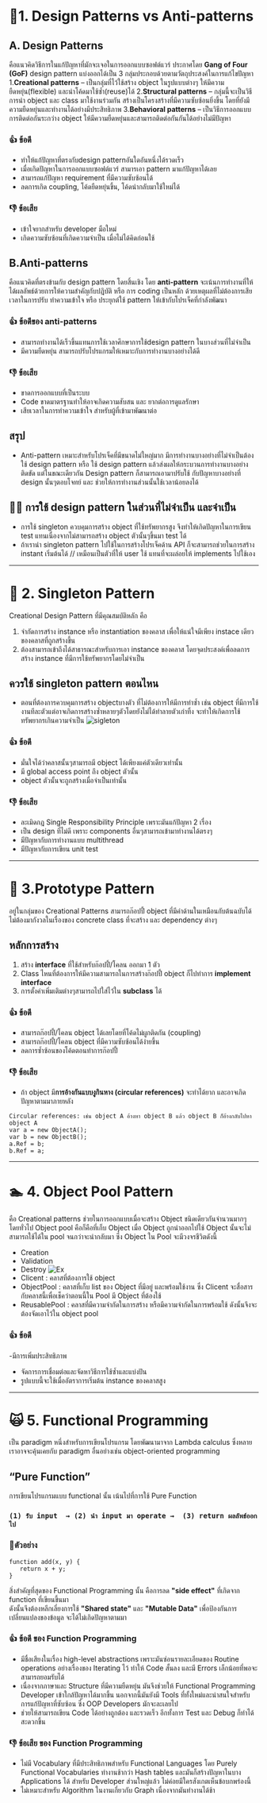 # 📏1. Design Patterns vs Anti-patterns
## A. Design Patterns
คือแนวคิดวิธีการในแก้ปัญหาที่มักจะเจอในการออกแบบซอฟต์แวร์ ประกาศโดย **Gang of Four (GoF)**
design pattern แบ่งออกได้เป็น 3 กลุ่มประกอบด้วยตามวัตถุประสงค์ในการแก้ไขปัญหา
1.**Creational patterns** – เป็นกลุ่มที่ไว้ใช้สร้าง object ในรูปแบบต่างๆ ให้มีความยืดหยุ่น(flexible) และนำโค้ดมาใช้ซ้ำ(reuse)ได้
2.**Structural patterns** – กลุ่มนี้จะเป็นวิธีการนำ object และ class มาใช้งานร่วมกัน สร้างเป็นโครงสร้างที่มีความซับซ้อนยิ่งขึ้น โดยที่ยังมีความยืดหยุ่นและทำงานได้อย่างมีประสิทธิภาพ
3.**Behavioral patterns** – เป็นวิธีการออกแบบการติดต่อกันระกว่าง object ให้มีความยืดหยุ่นและสามารถติดต่อกันกันได้อย่างไม่มีปัญหา
### 👍 ข้อดี
- ทำให้แก้ปัญหาที่ตรงกับdesign patternอันใดอันหนึ่งได้รวดเร็ว
- เมื่อเกิดปัญหาในการออกแบบซอฟต์แวร์ สามารเอา pattern มาแก้ปัญหาได้เลย
- สามารถแก้ปัญหา requirement ที่มีความซับซ้อนได้
- ลดการเกิด coupling, โค้ดยืดหยุ่นขึ้น, โค้ดนำกลับมาใช้ใหม่ได้
### 👎  ข้อเสีย
- เข้าใจยากสำหรับ developer มือใหม่
- เกิดความซับซ้อนที่เกิดความจำเป็น เมื่อไม่ได้คิดก่อนใช้

## B.Anti-patterns 
คือแนวคิดที่ตรงข้ามกับ design pattern โดยสิ้นเชิง โดย **anti-pattern** จะเน้นการทำงานที่ให้ได้ผลลัพธ์ด้วยการให้ความสำคัญกับปฎิบัติ 
หรือ การ coding เป็นหลัก ด้วยเหตุผลที่ไม่ต้องการเสียเวลาในการปรับ ทำความเข้าใจ หรือ ประยุกต์ใช้ pattern ให้เข้ากับโปรเจ็คที่กำลังพัฒนา
### 👍 ข้อดีของ anti-patterns
- สามารถทำงานได้เร็วขึ้นแทนการใช้เวลาศึกษาการใช้design pattern ในบางส่วนที่ไม่จำเป็น
- มีความยืดหยุ่น สามารถปรับโปรแกรมให้เหมาะกับการทำงานบางอย่างได้ดี
### 👎  ข้อเสีย
- ขาดการออกแบบที่เป็นระบบ
- Code ขาดมาตรฐานทำให้อาจเกิดความสับสน และ ยากต่อการดูแลรักษา 
- เสียเวลาในการทำความเข้าใจ สำหรับผู้ที่เข้ามาพัฒนาต่อ

## สรุป 
- Anti-pattern เหมาะสำหรับโปรเจ็คที่มีขนาดไม่ใหญ่มาก มีการทำงานบางอย่างที่ไม่จำเป็นต้องใช้ design pattern หรือ ใช้ design pattern แล้วส่งผลให้กระบวนการทำงานบางอย่างติดขัด แต่ในขณะเดียวกัน Design pattern ก็สามารถเอามาปรับใช้ กับปัญหาบางอย่างที่ design นั้นๆตอบโจทย์ และ ช่วยให้การทำงานส่วนนั้นใช้เวลาน้อยลงได้

## 🐱‍🐉 การใช้ design pattern ในส่วนที่ไม่จำเป็น และจำเป็น 
- การใช้ singleton ควบคุมการสร้าง object ที่ใช้ทรัพยากรสูง จึงทำให้เกิดปัญหาในการเขียน test แทนเนื่องจากไม่สามารถสร้าง object ตัวนั้นๆขึ้นมา test ได้
- ถ้าเรานำ singleton pattern ไปใช้ในการสร้างโปรเจ็คด้าน API ก็จะสามารถช่วยในการสร้าง instant เริ่มต้นได้ // เหมือนเป็นตัวที่ให้ user ใช้ แทนที่จะผล่อยให้ implements ไปใช้เอง

---
# 👻 2. Singleton Pattern
Creational Design Pattern ที่มีคุณสมบัติหลัก คือ
1. จำกัดการสร้าง instance หรือ instantiation ของคลาส เพื่อให้แน่ใจมีเพียง instace เดียวของคลาสที่ถูกสร้างขึ้น
2. ต้องสามารถเข้าถึงได้สาธารณะสำหรับการเอา instance ของคลาส
โดยจุดประสงค์เพื่อลดการสร้าง instance ที่มีการใช้ทรัพยากรโดยไม่จำเป็น
## ควรใช้ singleton pattern ตอนไหน
 - ตอนที่ต้องการควบคุมการสร้าง objectบางตัว ที่ไม่ต้องการให้มีการทำซ้ำ เช่น object ที่มีการใช้งานทีละตัวแต่อาจเกิดการสร้างซ้ำหลายๆตัวโดยยังไม่ได้ทำลายตัวเก่าทิ้ง จะทำให้เกิดการใช้ทรัพยากรเกินความจำเป็น
![sigleton](https://sourcemaking.com/files/v2/content/patterns/singleton1-2x.png)

### 👍 ข้อดี
- มั่นใจได้ว่าคลาสนั้นๆสามารถมี object ได้เพียงแค่ตัวเดียวเท่านั้น
- มี global access point ถึง object ตัวนั้น
- object ตัวนั้นจะถูกสร้างเมื่อจำเป็นเท่านั้น

### 👎  ข้อเสีย
- ละเมิดกฎ Single Responsibility Principle เพราะมันแก้ปัญหา 2 เรื่อง
- เป็น design ที่ไม่ดี เพราะ components อื่นๆสามารถเข้ามาทำงานได้ตรงๆ
- มีปัญหากับการทำงานแบบ multithread
- มีปัญหากับการเขียน unit test

---
# 📇 3.Prototype Pattern
อยู่ในกลุ่มของ  Creational Patterns
สามารถก๊อปปี้ object ที่มีค่าด้านในเหมือนกับต้นฉบับได้ ไม่ต้องมากังวลในเรื่องของ concrete class ที่จะสร้าง และ dependency ต่างๆ 
## หลักการสร้าง
1. สร้าง **interface** ที่ใช้สำหรับก๊อปปี้/โคลน ออกมา 1 ตัว
2. Class ไหนที่ต้องการให้มีความสามารถในการสร้างก๊อปปี้ object ก็ไปทำการ **implement interface** 
3. การตั้งค่าเพิ่มเติมต่างๆสามารถไปใส่ไว้ใน **subclass** ได้

### 👍 ข้อดี
- สามารถก๊อปปี้/โคลน object ได้เลยโดยที่โค้ดไม่ผูกติดกัน (coupling)
- สามารถก๊อปปี้/โคลน object ที่มีความซับซ้อนได้ง่ายขึ้น
- ลดการซ้ำซ้อนของโค้ดตอนทำการก๊อปปี้
### 👎 ข้อเสีย
- ถ้า object มี**การอ้างกันแบบงูกินหาง (circular references)** จะทำได้ยาก และอาจเกิดปัญหาตามมาภายหลัง

```
Circular references: เช่น object A อ้างหา object B แล้ว object B ก็อ้างกลับไปหา object A
var a = new ObjectA();
var b = new ObjectB();
a.Ref = b;
b.Ref = a;
```
---
# 🏊  4. Object Pool Pattern
คือ Creational patterns ช่วยในการออกแบบเมื่อจะสร้าง Object ชนิดเดียวกันจำนวนมากๆ 
โดยทั่วไป Object pool คือก็คือที่เก็บ Object เมื่อ Object ถูกนำออกไปใช้ Object นั้นจะไม่สามารถใช้ได้ใน pool จนกว่าจะนำกลับมา
ซึ่ง Object ใน Pool จะมีวงจรชีวิตดังนี้   
- Creation
- Validation
- Destroy
![Ex](https://media.geeksforgeeks.org/wp-content/uploads/uml-pool-design.jpg)
- Clicent : คลาสที่ต้องการใช้ object
- ObjectPool : คลาสที่เก็บ list ของ Object ที่มีอยู่ และพร้อมใช้งาน ซึ่ง Clicent จะสื่อสารกับคลาสนี้เพื่อเช็คว่าตอนนี้ใน Pool มี Object ที่ต้องใช้
- ReusablePool : คลาสที่มีความจำกัดในการสร้าง หรือมีความจำกัดในการพร้อมใช้ ดังนั้นจึงจะต้องจัดเอาไว้ใน object pool

### 👍 ข้อดี
-มีการเพิ่มประสิทธิภาพ
- จัดการการเชื่อมต่อและจัดหาวิธีการใช้ซ้ำและแบ่งปัน
- รูปแบบนี้จะใช้เมื่ออัตราการเริ่มต้น instance ของคลาสสูง

---
# 🙀 5. Functional Programming 
เป็น paradigm หนึ่งสำหรับการเขียนโปรแกรม โดยพัฒนามาจาก Lambda calculus  ซึ่งหลายเราอาจจะคุ้นเคยกับ paradigm อื่นอย่างเช่น 
object-oriented programming
## “Pure Function” 
การเขียนโปรแกรมแบบ functional นั้น เน้นไปที่การใช้ Pure Function  
### `(1) รับ input  → (2) นำ input มา operate →  (3) return ผลลัพธ์ออกไป`

### 📍ตัวอย่าง
```
function add(x, y) {
   return x + y;
}

```
สิ่งสำคัญที่สุดของ Functional Programming นั้น คือการลด **"side effect"** ที่เกิดจาก function ที่เขียนขึ้นมา  
ดังนั้นจึงต้องหลีกเลี่ยงการใช้ **"Shared state"** และ **"Mutable Data"** เพื่อป้องกันการเปลี่ยนแปลงของข้อมูล จะได้ไม่เกิดปัญหาตามมา

### 👍 ข้อดี ของ Function Programming
- มีชื่อเสียงในเรื่อง high-level abstractions เพราะมันซ่อนรายละเอียดของ Routine operations อย่างเรื่องของ Iterating ไว้ ทำให้ Code สั้นลง และมี Errors เล็กน้อยที่พอจะสามารถยอมรับได้
- เนื่องจากภาษาและ Structure ที่มีความยืดหยุ่น มันจึงช่วยให้ Functional Programming Developer เข้าใกล้ปัญหาได้มากขึ้น นอกจากนี้มันยังมี Tools ที่ทั้งใหม่และน่าสนใจสำหรับการแก้ปัญหาที่ซับซ้อน ซึ่ง OOP Developers มักจะละเลยไป
- ช่วยให้สามารถเขียน Code ได้อย่างถูกต้อง และรวดเร็ว อีกทั้งการ Test และ Debug ก็ทำได้สะดวกขึ้น

### 👎  ข้อเสีย ของ Function Programming
- ไม่มี Vocabulary ที่มีประสิทธิภาพสำหรับ Functional Languages โดย Purely Functional Vocabularies ทำงานช้ากว่า  Hash tables และมันก็สร้างปัญหาในบาง Applications ได้ สำหรับ Developer ส่วนใหญ่แล้ว ไม่ค่อยมีใครสังเกตเห็นข้อบกพร่องนี้
- ไม่เหมาะสำหรับ Algorithm ในงานเกี่ยวกับ Graph เนื่องจากมันทำงานได้ช้า





